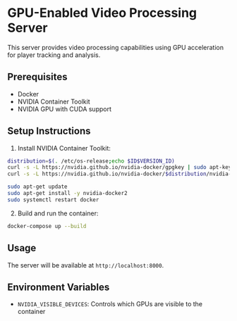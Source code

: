 
# GPU-Enabled Video Processing Server

This server provides video processing capabilities using GPU acceleration for player tracking and analysis.

## Prerequisites

- Docker
- NVIDIA Container Toolkit
- NVIDIA GPU with CUDA support

## Setup Instructions

1. Install NVIDIA Container Toolkit:
```bash
distribution=$(. /etc/os-release;echo $ID$VERSION_ID)
curl -s -L https://nvidia.github.io/nvidia-docker/gpgkey | sudo apt-key add -
curl -s -L https://nvidia.github.io/nvidia-docker/$distribution/nvidia-docker.list | sudo tee /etc/apt/sources.list.d/nvidia-docker.list

sudo apt-get update
sudo apt-get install -y nvidia-docker2
sudo systemctl restart docker
```

2. Build and run the container:
```bash
docker-compose up --build
```

## Usage

The server will be available at `http://localhost:8000`.

## Environment Variables

- `NVIDIA_VISIBLE_DEVICES`: Controls which GPUs are visible to the container
